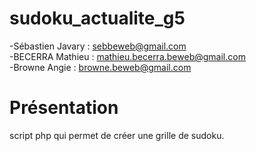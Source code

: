 # sudoku_actualite_g5

-Sébastien Javary : sebbeweb@gmail.com  
-BECERRA Mathieu : mathieu.becerra.beweb@gmail.com  
-Browne Angie : browne.beweb@gmail.com

# Présentation

script php qui permet de créer une grille de sudoku.
